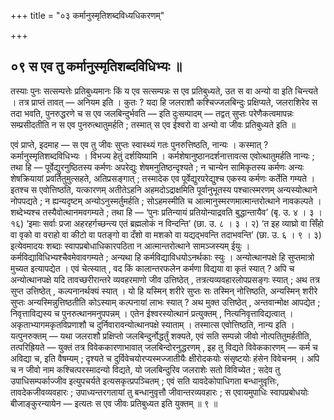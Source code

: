 +++
title = "०३ कर्मानुस्मृतिशब्दविध्यधिकरणम्"

+++

## ०९ स एव तु कर्मानुस्मृतिशब्दविधिभ्यः ॥

तस्याः पुनः सत्सम्पत्तेः प्रतिबुध्यमानः किं य एव सत्सम्पन्नः स एव प्रतिबुध्यते, उत स वा अन्यो वा इति चिन्त्यते । तत्र प्राप्तं तावत् — अनियम इति । कुतः ? यदा हि जलराशौ कश्चिज्जलबिन्दुः प्रक्षिप्यते, जलराशिरेव स तदा भवति, पुनरुद्धरणे च स एव जलबिन्दुर्भवति — इति दुःसम्पादम् — तद्वत् सुप्तः परेणैकत्वमापन्नः सम्प्रसीदतीति न स एव पुनरुत्थातुमर्हति ; तस्मात् स एव ईश्वरो वा अन्यो वा जीवः प्रतिबुध्यते इति ॥

एवं प्राप्ते, इदमाह — स एव तु जीवः सुप्तः स्वास्थ्यं गतः पुनरुत्तिष्ठति, नान्यः । कस्मात् ? कर्मानुस्मृतिशब्दविधिभ्यः । विभज्य हेतुं दर्शयिष्यामि । कर्मशेषानुष्ठानदर्शनात्तावत्स एवोत्थातुमर्हति नान्यः ; तथा हि — पूर्वेद्युरनुष्ठितस्य कर्मणः अपरेद्युः शेषमनुतिष्ठन्दृश्यते ; न चान्येन सामिकृतस्य कर्मणः अन्यः शेषक्रियायां प्रवर्तितुमुत्सहते, अतिप्रसङ्गात् ; तस्मादेक एव पूर्वेद्युरपरेद्युश्च एकस्य कर्मणः कर्तेति गम्यते । इतश्च स एवोत्तिष्ठति, यत्कारणम् अतीतेऽहनि अहमदोऽद्राक्षमिति पूर्वानुभूतस्य पश्चात्स्मरणम् अन्यस्योत्थाने नोपपद्यते ; न ह्यन्यदृष्टम् अन्योऽनुस्मर्तुमर्हति ; सोऽहमस्मीति च आत्मानुस्मरणमात्मान्तरोत्थाने नावकल्पते । शब्देभ्यश्च तस्यैवोत्थानमवगम्यते ; तथा हि — ‘पुनः प्रतिन्यायं प्रतियोन्याद्रवति बुद्धान्तायैव’ (बृ. उ. ४ । ३ । १६) ‘इमाः सर्वाः प्रजा अहरहर्गच्छन्त्य एतं ब्रह्मलोकं न विन्दन्ति’ (छा. उ. ८ । ३ । २) ‘त इह व्याघ्रो वा सिँहो वा वृको वा वराहो वा कीटो वा पतङ्गो वा दँशो वा मशको वा यद्यद्भवन्ति तदाभवन्ति’ (छा. उ. ६ । ९ । ३) इत्येवमादयः शब्दाः स्वापप्रबोधाधिकारपठिता न आत्मान्तरोत्थाने सामञ्जस्यम् ईयुः । कर्मविद्याविधिभ्यश्चैवमेवावगम्यते ; अन्यथा हि कर्मविद्याविधयोऽनर्थकाः स्युः । अन्योत्थानपक्षे हि सुप्तमात्रो मुच्यत इत्यापद्येत । एवं चेत्स्यात् , वद किं कालान्तरफलेन कर्मणा विद्यया वा कृतं स्यात् ? अपि च अन्योत्थानपक्षे यदि तावच्छरीरान्तरे व्यवहरमाणो जीव उत्तिष्ठेत् , तत्रत्यव्यवहारलोपप्रसङ्गः स्यात् ; अथ तत्र सुप्त उत्तिष्ठेत् , कल्पनानर्थक्यं स्यात् । यो हि यस्मिन् शरीरे सुप्तः सः तस्मिन् नोत्तिष्ठति, अन्यस्मिन् शरीरे सुप्तः अन्यस्मिन्नुत्तिष्ठतीति कोऽस्याम् कल्पनायां लाभः स्यात् ? अथ मुक्त उत्तिष्ठेत् , अन्तवान्मोक्ष आपद्येत ; निवृत्ताविद्यस्य च पुनरुत्थानमनुपपन्नम् । एतेन ईश्वरस्योत्थानं प्रत्युक्तम् , नित्यनिवृत्ताविद्यत्वात् । अकृताभ्यागमकृतविप्रणाशौ च दुर्निवारावन्योत्थानपक्षे स्याताम् । तस्मात्स एवोत्तिष्ठति, नान्य इति । यत्पुनरुक्तम् — यथा जलराशौ प्रक्षिप्तो जलबिन्दुर्नोद्धर्तुं शक्यते, एवं सति सम्पन्नो जीवो नोत्पतितुमर्हतीति, तत्परिह्रियते — युक्तं तत्र विवेककारणाभावात् जलबिन्दोरनुद्धरणम् , इह तु विद्यते विवेककारणम् — कर्म च अविद्या च, इति वैषम्यम् ; दृश्यते च दुर्विवेचयोरप्यस्मज्जातीयैः क्षीरोदकयोः संसृष्टयोः हंसेन विवेचनम् । अपि च न जीवो नाम कश्चित्परस्मादन्यो विद्यते, यो जलबिन्दुरिव जलराशेः सतो विविच्येत ; सदेव तु उपाधिसम्पर्काज्जीव इत्युपचर्यते इत्यसकृत्प्रपञ्चितम् ; एवं सति यावदेकोपाधिगता बन्धानुवृत्तिः, तावदेकजीवव्यवहारः ; उपाध्यन्तरगतायां तु बन्धानुवृत्तौ जीवान्तरव्यवहारः ; स एवायमुपाधिः स्वापप्रबोधयोः बीजाङ्कुरन्यायेन — इत्यतः स एव जीवः प्रतिबुध्यत इति युक्तम् ॥ ९ ॥
